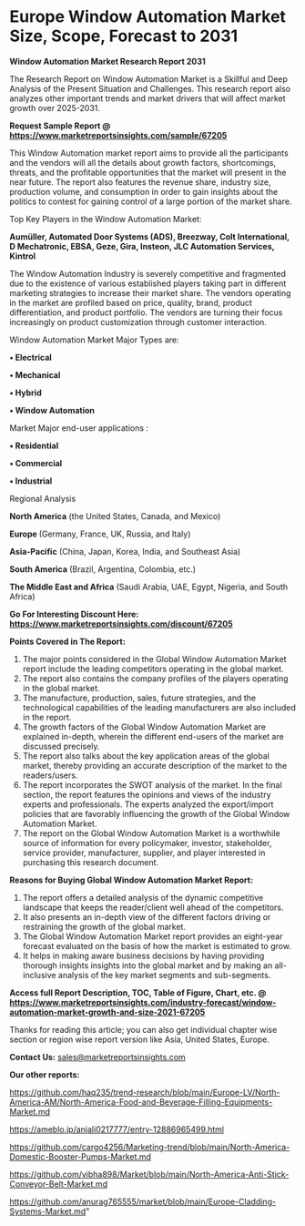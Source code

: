 # Europe Window Automation Market Size, Scope, Forecast to 2031

<strong>Window Automation Market Research Report 2031</strong>

The Research Report on Window Automation Market is a Skillful and Deep Analysis of the Present Situation and Challenges. This research report also analyzes other important trends and market drivers that will affect market growth over 2025-2031.

<strong>Request Sample Report @ <a href=https://www.marketreportsinsights.com/sample/67205>https://www.marketreportsinsights.com/sample/67205</a></strong>

This Window Automation market report aims to provide all the participants and the vendors will all the details about growth factors, shortcomings, threats, and the profitable opportunities that the market will present in the near future. The report also features the revenue share, industry size, production volume, and consumption in order to gain insights about the politics to contest for gaining control of a large portion of the market share.

Top Key Players in the Window Automation Market:

<strong>Aumüller, Automated Door Systems (ADS), Breezway, Colt International, D Mechatronic, EBSA, Geze, Gira, Insteon, JLC Automation Services, Kintrol</strong>

The Window Automation Industry is severely competitive and fragmented due to the existence of various established players taking part in different marketing strategies to increase their market share. The vendors operating in the market are profiled based on price, quality, brand, product differentiation, and product portfolio. The vendors are turning their focus increasingly on product customization through customer interaction.

Window Automation Market Major Types are:

<strong>• Electrical

• Mechanical

• Hybrid

• Window Automation</strong>

Market Major end-user applications :

<strong>• Residential

• Commercial

• Industrial</strong>

Regional Analysis

</u><strong><b>North America</b></strong> (the United States, Canada, and Mexico)

<strong><b>Europe </b></strong>(Germany, France, UK, Russia, and Italy)

<strong><b>Asia-Pacific</b></strong> (China, Japan, Korea, India, and Southeast Asia)

<strong><b>South America</b></strong> (Brazil, Argentina, Colombia, etc.)

<strong><b>The Middle East and Africa</b></strong> (Saudi Arabia, UAE, Egypt, Nigeria, and South Africa)

<strong>Go For Interesting Discount Here: <a href=https://www.marketreportsinsights.com/discount/67205>https://www.marketreportsinsights.com/discount/67205</a></strong>

<strong>Points Covered in The Report:</strong>
<ol>
  <li>The major points considered in the Global Window Automation Market report include the leading competitors operating in the global market.</li>
  <li>The report also contains the company profiles of the players operating in the global market.</li>
  <li>The manufacture, production, sales, future strategies, and the technological capabilities of the leading manufacturers are also included in the report.</li>
  <li>The growth factors of the Global Window Automation Market are explained in-depth, wherein the different end-users of the market are discussed precisely.</li>
  <li>The report also talks about the key application areas of the global market, thereby providing an accurate description of the market to the readers/users.</li>
  <li>The report incorporates the SWOT analysis of the market. In the final section, the report features the opinions and views of the industry experts and professionals. The experts analyzed the export/import policies that are favorably influencing the growth of the Global Window Automation Market.</li>
  <li>The report on the Global Window Automation Market is a worthwhile source of information for every policymaker, investor, stakeholder, service provider, manufacturer, supplier, and player interested in purchasing this research document.</li>
</ol>
<strong>Reasons for Buying Global Window Automation Market Report:</strong>

<ol>
  <li>The report offers a detailed analysis of the dynamic competitive landscape that keeps the reader/client well ahead of the competitors.</li>
  <li>It also presents an in-depth view of the different factors driving or restraining the growth of the global market.</li>
  <li>The Global Window Automation Market report provides an eight-year forecast evaluated on the basis of how the market is estimated to grow.</li>
  <li>It helps in making aware business decisions by having providing thorough insights insights into the global market and by making an all-inclusive analysis of the key market segments and sub-segments.</li>
</ol>
<strong>Access full Report Description, TOC, Table of Figure, Chart, etc. @ <a href=https://www.marketreportsinsights.com/industry-forecast/window-automation-market-growth-and-size-2021-67205>https://www.marketreportsinsights.com/industry-forecast/window-automation-market-growth-and-size-2021-67205</a></strong>


Thanks for reading this article; you can also get individual chapter wise section or region wise report version like Asia, United States, Europe.

<strong>Contact Us:</strong>
sales@marketreportsinsights.com

<strong>Our other reports:</strong>

<a href=https://github.com/haq235/trend-research/blob/main/Europe-LV/North-America-AM/North-America-Food-and-Beverage-Filling-Equipments-Market.md>https://github.com/haq235/trend-research/blob/main/Europe-LV/North-America-AM/North-America-Food-and-Beverage-Filling-Equipments-Market.md</a>

<a href=https://ameblo.jp/anjali0217777/entry-12886965499.html>https://ameblo.jp/anjali0217777/entry-12886965499.html</a>

<a href=https://github.com/cargo4256/Marketing-trend/blob/main/North-America-Domestic-Booster-Pumps-Market.md>https://github.com/cargo4256/Marketing-trend/blob/main/North-America-Domestic-Booster-Pumps-Market.md</a>

<a href=https://github.com/vibha898/Market/blob/main/North-America-Anti-Stick-Conveyor-Belt-Market.md>https://github.com/vibha898/Market/blob/main/North-America-Anti-Stick-Conveyor-Belt-Market.md</a>

<a href=https://github.com/anurag765555/market/blob/main/Europe-Cladding-Systems-Market.md>https://github.com/anurag765555/market/blob/main/Europe-Cladding-Systems-Market.md</a>"

